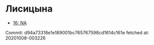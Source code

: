 # Лисицына
- [16: NA](16.md)

Commit: d94a73318e1e189001bc765767598cd1614c161e
 fetched at: 20201008-003226

